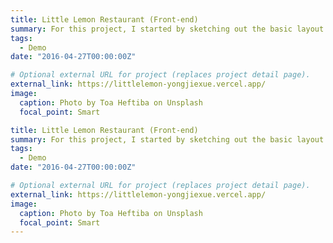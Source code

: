 ```yaml
---
title: Little Lemon Restaurant (Front-end)
summary: For this project, I started by sketching out the basic layout and design in Figma, and then I built a restaurant website using ReactJS. I really tried to make the most of what ReactJS offers and even added a table reservation feature.
tags:
  - Demo
date: "2016-04-27T00:00:00Z"

# Optional external URL for project (replaces project detail page).
external_link: https://littlelemon-yongjiexue.vercel.app/
image:
  caption: Photo by Toa Heftiba on Unsplash
  focal_point: Smart

title: Little Lemon Restaurant (Front-end)
summary: For this project, I started by sketching out the basic layout and design in Figma, and then I built a restaurant website using ReactJS. I really tried to make the most of what ReactJS offers and even added a table reservation feature.
tags:
  - Demo
date: "2016-04-27T00:00:00Z"

# Optional external URL for project (replaces project detail page).
external_link: https://littlelemon-yongjiexue.vercel.app/
image:
  caption: Photo by Toa Heftiba on Unsplash
  focal_point: Smart
---
```

